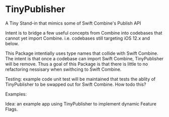 # TinyPublisher
A Tiny Stand-in that mimics some of Swift Combine's Publish API

Intent is to bridge a few useful concepts from Combine into codebases that cannot yet import Combine.
i.e. codebases still targeting iOS 12.x and below.

This Package intentially uses type names that collide with Swift Combine. The intent is that once a codebase can import Swift Combine, TinyPublisher will be remove.
Thus a goal of this Package is that there is little to no refactoring nessisary when swithcing to Swift Combine.

Testing: example code unit test will be maintained that tests the ablity of TinyPublisher to be swapped out for Swift Combine. How todo this?

Examples: 

Idea: an example app using TinyPublisher to implement dynamic Feature Flags.

